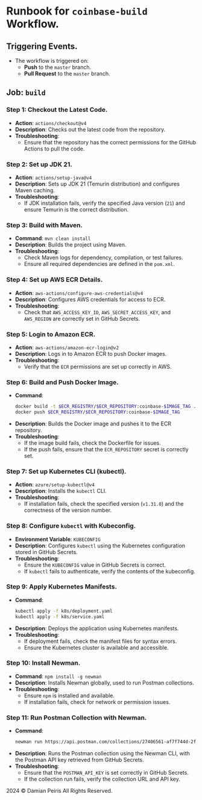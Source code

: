 # Runbook for `coinbase-build` Workflow.

## Triggering Events.
- The workflow is triggered on:
  - **Push** to the `master` branch.
  - **Pull Request** to the `master` branch.

## Job: `build`

### Step 1: Checkout the Latest Code.
- **Action**: `actions/checkout@v4`
- **Description**: Checks out the latest code from the repository.
- **Troubleshooting**: 
  - Ensure that the repository has the correct permissions for the GitHub Actions to pull the code.

### Step 2: Set up JDK 21.
- **Action**: `actions/setup-java@v4`
- **Description**: Sets up JDK 21 (Temurin distribution) and configures Maven caching.
- **Troubleshooting**: 
  - If JDK installation fails, verify the specified Java version (`21`) and ensure Temurin is the correct distribution.

### Step 3: Build with Maven.
- **Command**: `mvn clean install`
- **Description**: Builds the project using Maven.
- **Troubleshooting**: 
  - Check Maven logs for dependency, compilation, or test failures.
  - Ensure all required dependencies are defined in the `pom.xml`.

### Step 4: Set up AWS ECR Details.
- **Action**: `aws-actions/configure-aws-credentials@v4`
- **Description**: Configures AWS credentials for access to ECR.
- **Troubleshooting**: 
  - Check that `AWS_ACCESS_KEY_ID`, `AWS_SECRET_ACCESS_KEY`, and `AWS_REGION` are correctly set in GitHub Secrets.

### Step 5: Login to Amazon ECR.
- **Action**: `aws-actions/amazon-ecr-login@v2`
- **Description**: Logs in to Amazon ECR to push Docker images.
- **Troubleshooting**: 
  - Verify that the `ECR` permissions are set up correctly in AWS.

### Step 6: Build and Push Docker Image.
- **Command**: 
  ```bash
  docker build -t $ECR_REGISTRY/$ECR_REPOSITORY:coinbase-$IMAGE_TAG .
  docker push $ECR_REGISTRY/$ECR_REPOSITORY:coinbase-$IMAGE_TAG
  ```
- **Description**: Builds the Docker image and pushes it to the ECR repository.
- **Troubleshooting**: 
  - If the image build fails, check the Dockerfile for issues.
  - If the push fails, ensure that the `ECR_REPOSITORY` secret is correctly set.

### Step 7: Set up Kubernetes CLI (kubectl).
- **Action**: `azure/setup-kubectl@v4`
- **Description**: Installs the `kubectl` CLI.
- **Troubleshooting**: 
  - If installation fails, check the specified version (`v1.31.0`) and the correctness of the version number.

### Step 8: Configure `kubectl` with Kubeconfig.
- **Environment Variable**: `KUBECONFIG`
- **Description**: Configures `kubectl` using the Kubernetes configuration stored in GitHub Secrets.
- **Troubleshooting**: 
  - Ensure the `KUBECONFIG` value in GitHub Secrets is correct.
  - If `kubectl` fails to authenticate, verify the contents of the kubeconfig.

### Step 9: Apply Kubernetes Manifests.
- **Command**: 
  ```bash
  kubectl apply -f k8s/deployment.yaml
  kubectl apply -f k8s/service.yaml
  ```
- **Description**: Deploys the application using Kubernetes manifests.
- **Troubleshooting**: 
  - If deployment fails, check the manifest files for syntax errors.
  - Ensure the Kubernetes cluster is available and accessible.

### Step 10: Install Newman.
- **Command**: `npm install -g newman`
- **Description**: Installs Newman globally, used to run Postman collections.
- **Troubleshooting**: 
  - Ensure `npm` is installed and available.
  - If installation fails, check for network or permission issues.

### Step 11: Run Postman Collection with Newman.
- **Command**: 
  ```bash
  newman run https://api.postman.com/collections/27406561-af7f744d-2fad-475d-8cd9-27fa633d78db?access_key=$POSTMAN_API_KEY
  ```
- **Description**: Runs the Postman collection using the Newman CLI, with the Postman API key retrieved from GitHub Secrets.
- **Troubleshooting**: 
  - Ensure that the `POSTMAN_API_KEY` is set correctly in GitHub Secrets.
  - If the collection run fails, verify the collection URL and API key.


2024 ©️ Damian Peiris All Rights Reserved.
